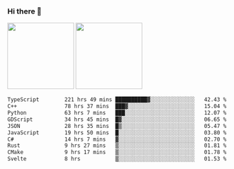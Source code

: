 ### Hi there 👋

<img height="150em" src="https://github-readme-stats.vercel.app/api?username=EddieDover&count_private=true&include_all_commits=true&show_icons=true&theme=dracula&hide_border=false&rank_icon=percentile"/>
<img height="150em" src="https://github-readme-stats.vercel.app/api/top-langs/?username=EddieDover&theme=dracula&hide_border=false&&layout=compact&langs_count=20" />

<!--START_SECTION:waka-->

```txt
TypeScript        221 hrs 49 mins ██████████▓░░░░░░░░░░░░░░   42.43 %
C++               78 hrs 37 mins  ███▓░░░░░░░░░░░░░░░░░░░░░   15.04 %
Python            63 hrs 7 mins   ███░░░░░░░░░░░░░░░░░░░░░░   12.07 %
GDScript          34 hrs 45 mins  █▓░░░░░░░░░░░░░░░░░░░░░░░   06.65 %
JSON              28 hrs 35 mins  █▒░░░░░░░░░░░░░░░░░░░░░░░   05.47 %
JavaScript        19 hrs 50 mins  █░░░░░░░░░░░░░░░░░░░░░░░░   03.80 %
C#                14 hrs 7 mins   ▓░░░░░░░░░░░░░░░░░░░░░░░░   02.70 %
Rust              9 hrs 27 mins   ▒░░░░░░░░░░░░░░░░░░░░░░░░   01.81 %
CMake             9 hrs 17 mins   ▒░░░░░░░░░░░░░░░░░░░░░░░░   01.78 %
Svelte            8 hrs           ▒░░░░░░░░░░░░░░░░░░░░░░░░   01.53 %
```

<!--END_SECTION:waka-->

<!--
**EddieDover/EddieDover** is a ✨ _special_ ✨ repository because its `README.md` (this file) appears on your GitHub profile.

Here are some ideas to get you started:

- 🔭 I’m currently working on ...
- 🌱 I’m currently learning ...
- 👯 I’m looking to collaborate on ...
- 🤔 I’m looking for help with ...
- 💬 Ask me about ...
- 📫 How to reach me: ...
- 😄 Pronouns: ...
- ⚡ Fun fact: ...
-->
<a rel="me" href="https://techhub.social/@EddieDover"></a>
